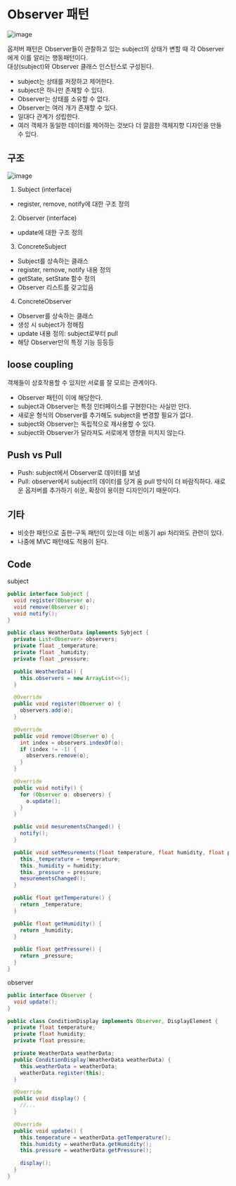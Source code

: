 # Observer 패턴
![image](https://github.com/eunjijeon11/Univ_study/assets/61264183/ec7b43d9-d18e-4f70-a43a-de5449d325f3)

옵저버 패턴은 Observer들이 관찰하고 있는 subject의 상태가 변할 때 각 Observer에게 이를 알리는 행동패턴이다.  
대상(subject)와 Observer 클래스 인스턴스로 구성된다.
- subject는 상태를 저장하고 제어한다.
- subject은 하나만 존재할 수 있다.
- Observer는 상태를 소유할 수 없다.
- Observer는 여러 개가 존재할 수 있다.
- 일대다 관계가 성립한다.
- 여러 객체가 동일한 데이터를 제어하는 것보다 더 깔끔한 객체지향 디자인을 만들 수 있다.
## 구조
![image](https://github.com/eunjijeon11/Univ_study/assets/61264183/e0195761-b108-4091-bda4-fc48c16ba0cf)

1. Subject (interface)
- register, remove, notify에 대한 구조 정의
2. Observer (interface)
- update에 대한 구조 정의
3. ConcreteSubject
- Subject를 상속하는 클래스
- register, remove, notify 내용 정의
- getState, setState 함수 정의
- Observer 리스트를 갖고있음
4. ConcreteObserver
- Observer를 상속하는 클래스
- 생성 시 subject가 정해짐
- update 내용 정의: subject로부터 pull
- 해당 Observer만의 특정 기능 등등등

## loose coupling
객체들이 상호작용할 수 있지만 서로를 잘 모르는 관계이다.
- Observer 패턴이 이에 해당한다.
- subject과 Observer는 특정 인터페이스를 구현한다는 사실만 안다.
- 새로운 형식의 Observer를 추가해도 subject을 변경할 필요가 없다.
- subject와 Observer는 독립적으로 재사용할 수 있다.
- subject와 Observer가 달라져도 서로에게 영향을 미치지 않는다.

## Push vs Pull
- Push: subject에서 Observer로 데이터를 보냄
- Pull: observer에서 subject의 데이터를 당겨 옴
pull 방식이 더 바람직하다. 새로운 옵저버를 추가하기 쉬운, 확장이 용이한 디자인이기 때문이다.

## 기타
- 비슷한 패턴으로 출판-구독 패턴이 있는데 이는 비동기 api 처리와도 관련이 있다.
- 나중에 MVC 패턴에도 적용이 된다.

## Code
subject
```java
public interface Subject {
  void register(Observer o);
  void remove(Observer o);
  void notify();
}

public class WeatherData implements Sybject {
  private List<Observer> observers;
  private float _temperature;
  private float _humidity;
  private float _pressure;

  public WeatherData() {
    this.observers = new ArrayList<>();
  }

  @Override
  public void register(Observer o) {
    observers.add(o);
  }

  @Override
  public void remove(Observer o) {
    int index = observers.indexOf(o);
    if (index != -1) {
      observers.remove(o);
    }
  }

  @Override
  public void notify() {
    for (Observer o: observers) {
      o.update();
    }
  }

  public void mesurementsChanged() {
    notify();
  }

  public void setMesurements(float temperature, float humidity, float pressure) {
    this._temperature = temperature;
    this._humidity = humidity;
    this._pressure = pressure;
    mesurementsChanged();
  }

  public float getTemperature() {
    return _temperature;
  }

  public float getHumidity() {
    return _humidity;
  }

  public float getPressure() {
    return _pressure;
  }
}
```
observer
```java
public interface Observer {
  void update();
}

public class ConditionDisplay implements Observer, DisplayElement {
  private float temperature;
  private float humidity;
  private float pressure;

  private WeatherData weatherData;
  public ConditionDisplay(WeatherData weatherData) {
    this.weatherData = weatherData;
    weatherData.register(this);
  }

  @Override
  public void display() {
    //...
  }

  @Override
  public void update() {
    this.temperature = weatherData.getTemperature();
    this.humidity = weatherData.getHumidity();
    this.pressure = weatherData.getPressure();

    display();
  }
}
```
